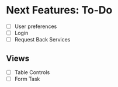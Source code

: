 # Next Features: To-Do

- [ ] User preferences
- [ ] Login
- [ ] Request Back Services

## Views
- [ ] Table Controls
- [ ] Form Task
